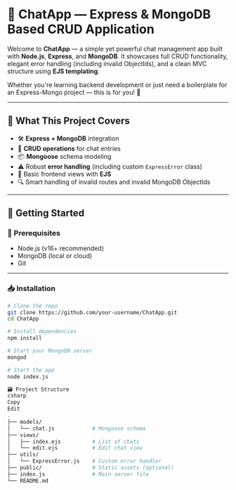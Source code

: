 # 💬 ChatApp — Express & MongoDB Based CRUD Application

Welcome to **ChatApp** — a simple yet powerful chat management app built with **Node.js**, **Express**, and **MongoDB**. It showcases full CRUD functionality, elegant error handling (including invalid ObjectIds), and a clean MVC structure using **EJS templating**.

Whether you're learning backend development or just need a boilerplate for an Express-Mongo project — this is for you! 🚀

---

## 🧠 What This Project Covers

- 🛠️ **Express + MongoDB** integration
- 🔄 **CRUD operations** for chat entries
- 📦 **Mongoose** schema modeling
- ⚠️ Robust **error handling** (including custom `ExpressError` class)
- 🎨 Basic frontend views with **EJS**
- 🔍 Smart handling of invalid routes and invalid MongoDB ObjectIds

---

## 🚀 Getting Started

### 🔧 Prerequisites

- Node.js (v16+ recommended)
- MongoDB (local or cloud)
- Git

---

### 📥 Installation

```bash
# Clone the repo
git clone https://github.com/your-username/ChatApp.git
cd ChatApp

# Install dependencies
npm install

# Start your MongoDB server
mongod

# Start the app
node index.js

🗃️ Project Structure
csharp
Copy
Edit
.
├── models/
│   └── chat.js            # Mongoose schema
├── views/
│   ├── index.ejs          # List of chats
│   └── edit.ejs           # Edit chat view
├── utils/
│   └── ExpressError.js    # Custom error handler
├── public/                # Static assets (optional)
├── index.js               # Main server file
└── README.md
